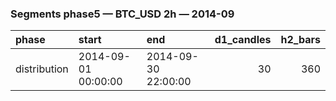 ### Segments phase5 — BTC_USD 2h — 2014-09

| phase        | start               | end                 |   d1_candles |   h2_bars |
|:-------------|:--------------------|:--------------------|-------------:|----------:|
| distribution | 2014-09-01 00:00:00 | 2014-09-30 22:00:00 |           30 |       360 |